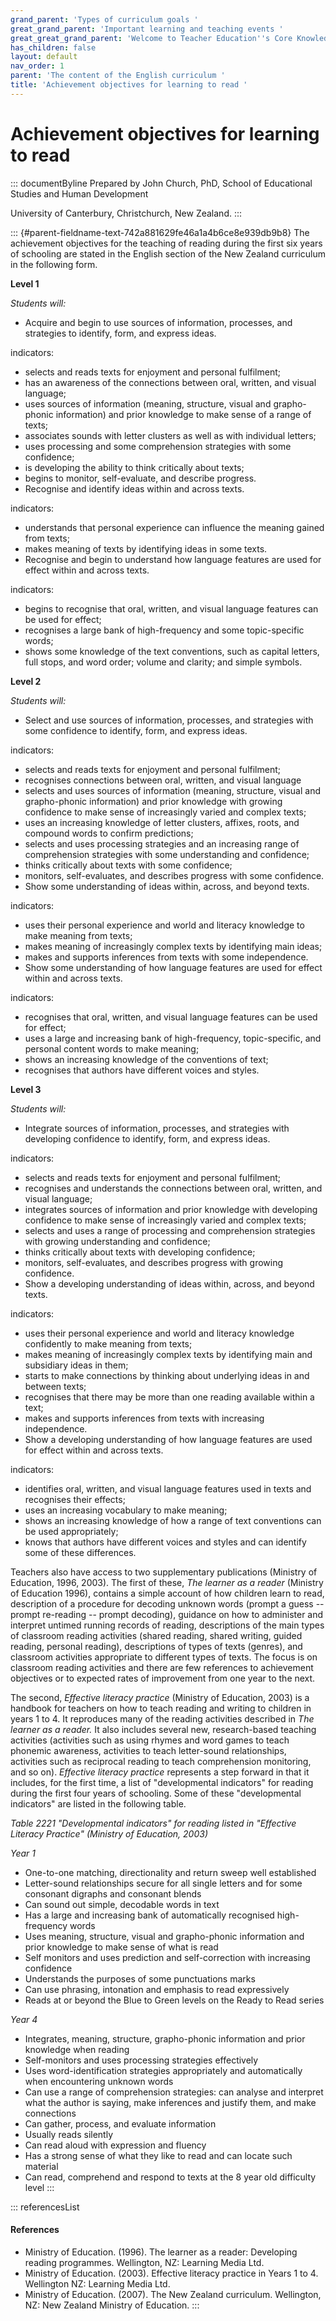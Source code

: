 ```yaml
---
grand_parent: 'Types of curriculum goals '
great_grand_parent: 'Important learning and teaching events '
great_great_grand_parent: 'Welcome to Teacher Education''s Core Knowledge and Skills.'
has_children: false
layout: default
nav_order: 1
parent: 'The content of the English curriculum '
title: 'Achievement objectives for learning to read '
---
```

# Achievement objectives for learning to read 


::: documentByline
Prepared by John Church, PhD, School of Educational Studies and Human
Development

University of Canterbury, Christchurch, New Zealand.
:::

::: {#parent-fieldname-text-742a881629fe46a1a4b6ce8e939db9b8}
The achievement objectives for the teaching of reading during the first
six years of schooling are stated in the English section of the New
Zealand curriculum in the following form.

**Level 1**

*Students will:*

-   Acquire and begin to use sources of information, processes, and
    strategies to identify, form, and express ideas.

indicators:

-   selects and reads texts for enjoyment and personal fulfilment;
-   has an awareness of the connections between oral, written, and
    visual language;
-   uses sources of information (meaning, structure, visual and
    grapho-phonic information) and prior knowledge to make sense of a
    range of texts;
-   associates sounds with letter clusters as well as with individual
    letters;
-   uses processing and some comprehension strategies with some
    confidence;
-   is developing the ability to think critically about texts;
-   begins to monitor, self-evaluate, and describe progress.
-   Recognise and identify ideas within and across texts.

indicators:

-   understands that personal experience can influence the meaning
    gained from texts;
-   makes meaning of texts by identifying ideas in some texts.
-   Recognise and begin to understand how language features are used for
    effect within and across texts.

indicators:

-   begins to recognise that oral, written, and visual language features
    can be used for effect;
-   recognises a large bank of high-frequency and some topic-specific
    words;
-   shows some knowledge of the text conventions, such as capital
    letters, full stops, and word order; volume and clarity; and simple
    symbols.

**Level 2**

*Students will:*

-   Select and use sources of information, processes, and strategies
    with some confidence to identify, form, and express ideas.

indicators:

-   selects and reads texts for enjoyment and personal fulfilment;
-   recognises connections between oral, written, and visual language
-   selects and uses sources of information (meaning, structure, visual
    and grapho-phonic information) and prior knowledge with growing
    confidence to make sense of increasingly varied and complex texts;
-   uses an increasing knowledge of letter clusters, affixes, roots, and
    compound words to confirm predictions;
-   selects and uses processing strategies and an increasing range of
    comprehension strategies with some understanding and confidence;
-   thinks critically about texts with some confidence;
-   monitors, self-evaluates, and describes progress with some
    confidence.
-   Show some understanding of ideas within, across, and beyond texts.

indicators:

-   uses their personal experience and world and literacy knowledge to
    make meaning from texts;
-   makes meaning of increasingly complex texts by identifying main
    ideas;
-   makes and supports inferences from texts with some independence.
-   Show some understanding of how language features are used for effect
    within and across texts.

indicators:

-   recognises that oral, written, and visual language features can be
    used for effect;
-   uses a large and increasing bank of high-frequency, topic-specific,
    and personal content words to make meaning;
-   shows an increasing knowledge of the conventions of text;
-   recognises that authors have different voices and styles.

**Level 3**

*Students will:*

-   Integrate sources of information, processes, and strategies with
    developing confidence to identify, form, and express ideas.

indicators:

-   selects and reads texts for enjoyment and personal fulfilment;
-   recognises and understands the connections between oral, written,
    and visual language;
-   integrates sources of information and prior knowledge with
    developing confidence to make sense of increasingly varied and
    complex texts;
-   selects and uses a range of processing and comprehension strategies
    with growing understanding and confidence;
-   thinks critically about texts with developing confidence;
-   monitors, self-evaluates, and describes progress with growing
    confidence.
-   Show a developing understanding of ideas within, across, and beyond
    texts.

indicators:

-   uses their personal experience and world and literacy knowledge
    confidently to make meaning from texts;
-   makes meaning of increasingly complex texts by identifying main and
    subsidiary ideas in them;
-   starts to make connections by thinking about underlying ideas in and
    between texts;
-   recognises that there may be more than one reading available within
    a text;
-   makes and supports inferences from texts with increasing
    independence.
-   Show a developing understanding of how language features are used
    for effect within and across texts.

indicators:

-   identifies oral, written, and visual language features used in texts
    and recognises their effects;
-   uses an increasing vocabulary to make meaning;
-   shows an increasing knowledge of how a range of text conventions can
    be used appropriately;
-   knows that authors have different voices and styles and can identify
    some of these differences.

Teachers also have access to two supplementary publications (Ministry of
Education, 1996, 2003). The first of these, *The learner as a reader*
(Ministry of Education 1996), contains a simple account of how children
learn to read, description of a procedure for decoding unknown words
(prompt a guess -- prompt re-reading -- prompt decoding), guidance on
how to administer and interpret untimed running records of reading,
descriptions of the main types of classroom reading activities (shared
reading, shared writing, guided reading, personal reading), descriptions
of types of texts (genres), and classroom activities appropriate to
different types of texts. The focus is on classroom reading activities
and there are few references to achievement objectives or to expected
rates of improvement from one year to the next.

The second, *Effective literacy practice* (Ministry of Education, 2003)
is a handbook for teachers on how to teach reading and writing to
children in years 1 to 4. It reproduces many of the reading activities
described in *The learner as a reader.* It also includes several new,
research-based teaching activities (activities such as using rhymes and
word games to teach phonemic awareness, activities to teach letter-sound
relationships, activities such as reciprocal reading to teach
comprehension monitoring, and so on). *Effective literacy practice*
represents a step forward in that it includes, for the first time, a
list of "developmental indicators" for reading during the first four
years of schooling. Some of these "developmental indicators" are listed
in the following table.

*Table 2221 "Developmental indicators" for reading listed in "Effective
Literacy Practice" (Ministry of Education, 2003)*

*Year 1*

-   One-to-one matching, directionality and return sweep well
    established
-   Letter-sound relationships secure for all single letters and for
    some consonant digraphs and consonant blends
-   Can sound out simple, decodable words in text
-   Has a large and increasing bank of automatically recognised
    high-frequency words
-   Uses meaning, structure, visual and grapho-phonic information and
    prior knowledge to make sense of what is read
-   Self monitors and uses prediction and self-correction with
    increasing confidence
-   Understands the purposes of some punctuations marks
-   Can use phrasing, intonation and emphasis to read expressively
-   Reads at or beyond the Blue to Green levels on the Ready to Read
    series

*Year 4*

-   Integrates, meaning, structure, grapho-phonic information and prior
    knowledge when reading
-   Self-monitors and uses processing strategies effectively
-   Uses word-identification strategies appropriately and automatically
    when encountering unknown words
-   Can use a range of comprehension strategies: can analyse and
    interpret what the author is saying, make inferences and justify
    them, and make connections
-   Can gather, process, and evaluate information
-   Usually reads silently
-   Can read aloud with expression and fluency
-   Has a strong sense of what they like to read and can locate such
    material
-   Can read, comprehend and respond to texts at the 8 year old
    difficulty level
:::

::: referencesList
#### References

-   Ministry of Education. (1996). The learner as a reader: Developing
    reading programmes. Wellington, NZ: Learning Media Ltd.
-   Ministry of Education. (2003). Effective literacy practice in Years
    1 to 4. Wellington NZ: Learning Media Ltd.
-   Ministry of Education. (2007). The New Zealand curriculum.
    Wellington, NZ: New Zealand Ministry of Education.
:::

